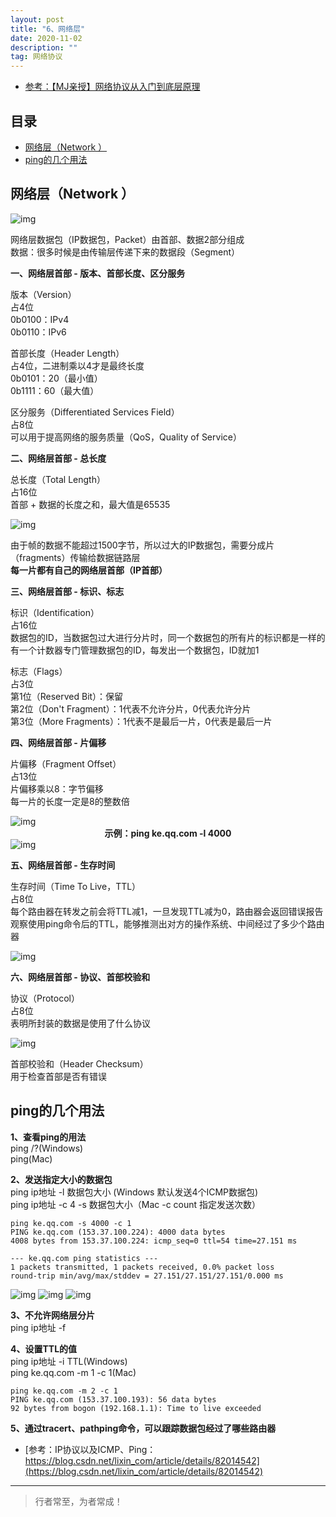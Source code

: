 ```yaml
---
layout: post
title: "6、网络层"
date: 2020-11-02
description: ""
tag: 网络协议
---
```




- [参考：【MJ亲授】网络协议从入门到底层原理](https://ke.qq.com/course/2900359)



## 目录

* [网络层（Network ）](#content1)
* [ping的几个用法](#content2)






<!-- ************************************************ -->
## <a id="content1"></a>网络层（Network ）

<img src="/images/Network/net1.png" alt="img">

网络层数据包（IP数据包，Packet）由首部、数据2部分组成      
数据：很多时候是由传输层传递下来的数据段（Segment）      


**一、网络层首部 - 版本、首部长度、区分服务**

版本（Version）         
占4位      
0b0100：IPv4            
0b0110：IPv6        

首部长度（Header Length）         
占4位，二进制乘以4才是最终长度        
0b0101：20（最小值）        
0b1111：60（最大值）        

区分服务（Differentiated Services Field）         
占8位     
可以用于提高网络的服务质量（QoS，Quality of Service）          


**二、网络层首部 - 总长度**

总长度（Total Length）        
占16位        
首部 + 数据的长度之和，最大值是65535       

<img src="/images/Network/net2.png" alt="img">

由于帧的数据不能超过1500字节，所以过大的IP数据包，需要分成片（fragments）传输给数据链路层       
<span style="font-weight:bold">每一片都有自己的网络层首部（IP首部）</span>       


**三、网络层首部 - 标识、标志**

标识（Identification）       
占16位       
数据包的ID，当数据包过大进行分片时，同一个数据包的所有片的标识都是一样的      
有一个计数器专门管理数据包的ID，每发出一个数据包，ID就加1       

标志（Flags）       
占3位       
第1位（Reserved Bit）：保留      
第2位（Don't Fragment）：1代表不允许分片，0代表允许分片      
第3位（More Fragments）：1代表不是最后一片，0代表是最后一片      


**四、网络层首部 - 片偏移**

片偏移（Fragment Offset）      
占13位     
片偏移乘以8：字节偏移      
每一片的长度一定是8的整数倍     

<img src="/images/Network/net3.png" alt="img">

<center style="font-weight:bold">示例：ping ke.qq.com -l 4000</center>
<img src="/images/Network/net4.png" alt="img">


**五、网络层首部 - 生存时间**

生存时间（Time To Live，TTL）       
占8位       
每个路由器在转发之前会将TTL减1，一旦发现TTL减为0，路由器会返回错误报告      
观察使用ping命令后的TTL，能够推测出对方的操作系统、中间经过了多少个路由器      

<img src="/images/Network/net5.png" alt="img">


**六、网络层首部 - 协议、首部校验和**

协议（Protocol）       
占8位       
表明所封装的数据是使用了什么协议      

<img src="/images/Network/net6.png" alt="img">

首部校验和（Header Checksum）       
用于检查首部是否有错误      


<!-- ************************************************ -->
## <a id="content2"></a>ping的几个用法

**1、查看ping的用法**     
ping /?(Windows)     
ping(Mac)   
  


**2、发送指定大小的数据包**      
ping ip地址 -l 数据包大小 (Windows 默认发送4个ICMP数据包)    
ping ip地址 -c 4 -s 数据包大小（Mac -c count 指定发送次数）    
```
ping ke.qq.com -s 4000 -c 1
PING ke.qq.com (153.37.100.224): 4000 data bytes
4008 bytes from 153.37.100.224: icmp_seq=0 ttl=54 time=27.151 ms

--- ke.qq.com ping statistics ---
1 packets transmitted, 1 packets received, 0.0% packet loss
round-trip min/avg/max/stddev = 27.151/27.151/27.151/0.000 ms
```
<img src="/images/Network/net7.png" alt="img">
<img src="/images/Network/net8.png" alt="img">
<img src="/images/Network/net9.png" alt="img">


   
**3、不允许网络层分片**      
ping ip地址 -f          


**4、设置TTL的值**    
ping ip地址 -i TTL(Windows)    
ping ke.qq.com -m 1 -c 1(Mac)

```
ping ke.qq.com -m 2 -c 1
PING ke.qq.com (153.37.100.193): 56 data bytes
92 bytes from bogon (192.168.1.1): Time to live exceeded
```
    
**5、通过tracert、pathping命令，可以跟踪数据包经过了哪些路由器**    


- [参考：IP协议以及ICMP、Ping：https://blog.csdn.net/lixin_com/article/details/82014542](https://blog.csdn.net/lixin_com/article/details/82014542)


----------
>  行者常至，为者常成！


